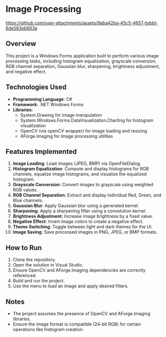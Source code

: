 # Image Processing 

https://github.com/user-attachments/assets/9aba42ba-45c5-4657-bddd-6de583eb663e

## Overview
This project is a Windows Forms application built to perform various image processing tasks, including histogram equalization, grayscale conversion, RGB channel separation, Gaussian blur, sharpening, brightness adjustment, and negative effect.

## Technologies Used
- **Programming Language**: C#
- **Framework**: .NET Windows Forms
- **Libraries**:
  - System.Drawing for image manipulation
  - System.Windows.Forms.DataVisualization.Charting for histogram visualization
  - OpenCV (via openCV wrapper) for image loading and resizing
  - AForge.Imaging for image processing utilities

## Features Implemented
1. **Image Loading**: Load images (JPEG, BMP) via OpenFileDialog.
2. **Histogram Equalization**: Compute and display histograms for RGB channels, equalize image histograms, and visualize the equalized histogram.
3. **Grayscale Conversion**: Convert images to grayscale using weighted RGB values.
4. **RGB Channel Separation**: Extract and display individual Red, Green, and Blue channels.
5. **Gaussian Blur**: Apply Gaussian blur using a generated kernel.
6. **Sharpening**: Apply a sharpening filter using a convolution kernel.
7. **Brightness Adjustment**: Increase image brightness by a fixed value.
8. **Negative Effect**: Invert image colors to create a negative effect.
9. **Theme Switching**: Toggle between light and dark themes for the UI.
10. **Image Saving**: Save processed images in PNG, JPEG, or BMP formats.

## How to Run
1. Clone the repository.
2. Open the solution in Visual Studio.
3. Ensure OpenCV and AForge.Imaging dependencies are correctly referenced.
4. Build and run the project.
5. Use the menu to load an image and apply desired filters.

## Notes
- The project assumes the presence of OpenCV and AForge.Imaging libraries.
- Ensure the image format is compatible (24-bit RGB) for certain operations like histogram creation.
